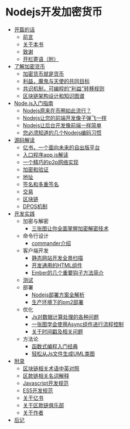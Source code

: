 # Nodejs开发加密货币

- [开篇的话](0-开篇的话/readme.md)
  * [前言](0-开篇的话/3-前言.md)
  * [关于本书](0-开篇的话/4-关于本书.md)
  * [致谢](0-开篇的话/5-致谢.md)
  * [开栏寄语（附）](0-开篇的话/6-开栏寄语（附）.md)
- [了解加密货币](1-了解加密货币/readme.md)
  * [加密货币就是货币](1-了解加密货币/5-加密货币就是货币.md)
  * [利益，魔鬼与天使的共同目标](1-了解加密货币/6-利益，魔鬼与天使的共同目标.md)
  * [共识机制，可编程的“利益”转移规则](1-了解加密货币/7-共识机制，可编程的“利益”转移规则.md)
  * [区块链架构设计和知识图谱](1-了解加密货币/8-区块链架构设计和知识图谱.md)
- [Node.js入门指南](2-Node.js入门指南/readme.md)
  * [Nodejs原来在币圈如此流行？](2-Node.js入门指南/1-Nodejs原来在币圈如此流行？.md)
  * [Nodejs让您的前端开发像子弹飞一样](2-Node.js入门指南/2-Nodejs让您的前端开发像子弹飞一样.md)
  * [Nodejs让后台开发像前端一样简单](2-Node.js入门指南/3-Nodejs让后台开发像前端一样简单.md)
  * [您必须知道的几个Nodejs编码习惯](2-Node.js入门指南/4-您必须知道的几个Nodejs编码习惯.md)
- [源码解读](3-源码解读/readme.md)
  * [亿书，一个面向未来的自出版平台](3-源码解读/1-亿书，一个面向未来的自出版平台.md)
  * [入口程序app.js解读](3-源码解读/2-入口程序app.js解读.md)
  * [一个精巧的p2p网络实现](3-源码解读/3-一个精巧的p2p网络实现.md)
  * [加密和验证](3-源码解读/4-加密和验证.md)
  * [地址](3-源码解读/5-地址.md)
  * [签名和多重签名](3-源码解读/6-签名和多重签名.md)
  * [交易](3-源码解读/7-交易.md)
  * [区块链](3-源码解读/8-区块链.md)
  * [DPOS机制](3-源码解读/9-DPOS机制.md)
- [开发实践](4-开发实践/readme.md)
  - 加密与解密
    * [三张图让你全面掌握加密解密技术](4-开发实践/0-加密与解密/3-三张图让你全面掌握加密解密技术.md)
  - 命令行设计
    * [commander介绍](4-开发实践/1-命令行设计/1-commander介绍.md)
  - 客户端开发
    * [静态网站开发全景扫描](4-开发实践/2-客户端开发/4-静态网站开发全景扫描.md)
    * [开发通用的HTML组件](4-开发实践/2-客户端开发/5-开发通用的HTML组件.md)
    * [Ember的几个重要钩子方法简介](4-开发实践/2-客户端开发/7-Ember的几个重要钩子方法简介.md)
  - [测试](4-开发实践/4-测试/readme.md)
  - 部署
    * [Nodejs部署方案全解析](4-开发实践/5-部署/1-Nodejs部署方案全解析.md)
    * [生产环境下的pm2部署](4-开发实践/5-部署/2-生产环境下的pm2部署.md)
  - 优化
    * [Js对数据计算处理的各种问题](4-开发实践/6-优化/1-Js对数据计算处理的各种问题.md)
    * [一张图学会使用Async组件进行流程控制](4-开发实践/6-优化/2-一张图学会使用Async组件进行流程控制.md)
    * [关于时间戳及相关问题](4-开发实践/6-优化/3-关于时间戳及相关问题.md)
  - 方法论
    * [函数式编程入门经典](4-开发实践/7-方法论/5-函数式编程入门经典.md)
    * [轻松从Js文件生成UML类图](4-开发实践/7-方法论/6-轻松从Js文件生成UML类图.md)
- [附录](5-附录/readme.md)
  * [区块链相关术语中英对照](5-附录/0-区块链相关术语中英对照.md)
  * [区款链相关名词解释](5-附录/1-区款链相关名词解释.md)
  * [Javascript开发规范](5-附录/2-Javascript开发规范.md)
  * [ES5开发规范](5-附录/3-ES5开发规范.md)
  * [关于亿书](5-附录/6-关于亿书.md)
  * [关于区款链俱乐部](5-附录/7-关于区款链俱乐部.md)
  * [关于作者](5-附录/8-关于作者.md)
- [后记](6-后记/readme.md)
